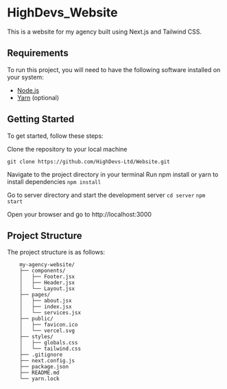 # HighDevs_Website

This is a website for my agency built using Next.js and Tailwind CSS.

## Requirements

To run this project, you will need to have the following software installed on your system:

- [Node.js](https://nodejs.org/en/)
- [Yarn](https://yarnpkg.com/) (optional)

## Getting Started

To get started, follow these steps:

Clone the repository to your local machine

    git clone https://github.com/HighDevs-Ltd/Website.git

Navigate to the project directory in your terminal
Run npm install or yarn to install dependencies
    `npm install `

Go to server directory and start the development server
    `cd server`
    `npm start`
    
Open your browser and go to http://localhost:3000


## Project Structure

The project structure is as follows:
```
    my-agency-website/
    ├── components/
    │   ├── Footer.jsx
    │   ├── Header.jsx
    │   └── Layout.jsx
    ├── pages/
    │   ├── about.jsx
    │   ├── index.jsx
    │   └── services.jsx
    ├── public/
    │   ├── favicon.ico
    │   └── vercel.svg
    ├── styles/
    │   ├── globals.css
    │   └── tailwind.css
    ├── .gitignore
    ├── next.config.js
    ├── package.json
    ├── README.md
    └── yarn.lock
```
